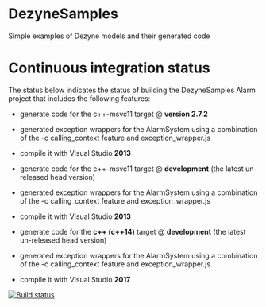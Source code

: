 # DezyneSamples
Simple examples of Dezyne models and their generated code

# Continuous integration status

The status below indicates the status of building the DezyneSamples Alarm project that includes the following features:

- generate code for the c++-msvc11 target @ **version 2.7.2**
- generated exception wrappers for the AlarmSystem using a combination of the -c calling_context feature and exception_wrapper.js
- compile it with Visual Studio **2013**

- generate code for the c++-msvc11 target @ **development** (the latest un-released head version)
- generated exception wrappers for the AlarmSystem using a combination of the -c calling_context feature and exception_wrapper.js
- compile it with Visual Studio **2013**

- generate code for the **c++ (c++14)** target @ **development** (the latest un-released head version)
- generated exception wrappers for the AlarmSystem using a combination of the -c calling_context feature and exception_wrapper.js
- compile it with Visual Studio **2017**

[![Build status](https://ci.appveyor.com/api/projects/status/0s2ncnqubg2ksesb/branch/master?svg=true)](https://ci.appveyor.com/project/janwilmans/dezynesamples)


